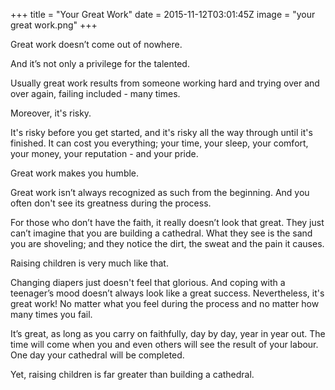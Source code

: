 +++
title = "Your Great Work"
date = 2015-11-12T03:01:45Z
image = "your great work.png"
+++

Great work doesn’t come out of nowhere.

And it’s not only a privilege for the talented.

Usually great work results from someone working hard and trying over and over again, failing included - many times.

Moreover, it's risky.

It's risky before you get started, and it's risky all the way through until it's finished. It can cost you everything; your time, your sleep, your comfort, your money, your reputation - and your pride.

Great work makes you humble.

Great work isn’t always recognized as such from the beginning. And you often don't see its greatness during the process.

For those who don’t have the faith, it really doesn’t look that great. They just can’t imagine that you are building a cathedral. What they see is the sand you are shoveling; and they notice the dirt, the sweat and the pain it causes.

Raising children is very much like that.

Changing diapers just doesn't feel that glorious. And coping with a teenager’s mood doesn’t always look like a great success. Nevertheless, it's great work! No matter what you feel during the process and no matter how many times you fail.

It’s great, as long as you carry on faithfully, day by day, year in year out. The time will come when you and even others will see the result of your labour. One day your cathedral will be completed.

Yet, raising children is far greater than building a cathedral.
